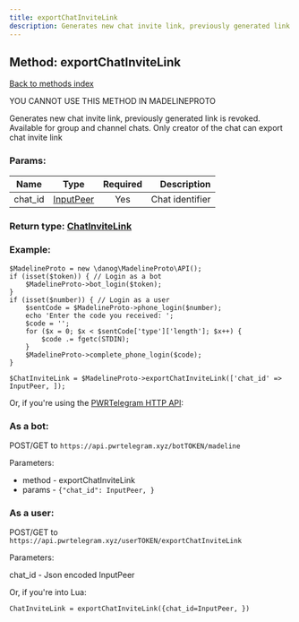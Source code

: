 ```yaml
---
title: exportChatInviteLink
description: Generates new chat invite link, previously generated link is revoked. Available for group and channel chats. Only creator of the chat can export chat invite link
---
```

## Method: exportChatInviteLink  
[Back to methods index](index.md)


YOU CANNOT USE THIS METHOD IN MADELINEPROTO


Generates new chat invite link, previously generated link is revoked. Available for group and channel chats. Only creator of the chat can export chat invite link

### Params:

| Name     |    Type       | Required | Description |
|----------|:-------------:|:--------:|------------:|
|chat\_id|[InputPeer](../types/InputPeer.md) | Yes|Chat identifier|


### Return type: [ChatInviteLink](../types/ChatInviteLink.md)

### Example:


```
$MadelineProto = new \danog\MadelineProto\API();
if (isset($token)) { // Login as a bot
    $MadelineProto->bot_login($token);
}
if (isset($number)) { // Login as a user
    $sentCode = $MadelineProto->phone_login($number);
    echo 'Enter the code you received: ';
    $code = '';
    for ($x = 0; $x < $sentCode['type']['length']; $x++) {
        $code .= fgetc(STDIN);
    }
    $MadelineProto->complete_phone_login($code);
}

$ChatInviteLink = $MadelineProto->exportChatInviteLink(['chat_id' => InputPeer, ]);
```

Or, if you're using the [PWRTelegram HTTP API](https://pwrtelegram.xyz):

### As a bot:

POST/GET to `https://api.pwrtelegram.xyz/botTOKEN/madeline`

Parameters:

* method - exportChatInviteLink
* params - `{"chat_id": InputPeer, }`



### As a user:

POST/GET to `https://api.pwrtelegram.xyz/userTOKEN/exportChatInviteLink`

Parameters:

chat_id - Json encoded InputPeer



Or, if you're into Lua:

```
ChatInviteLink = exportChatInviteLink({chat_id=InputPeer, })
```

